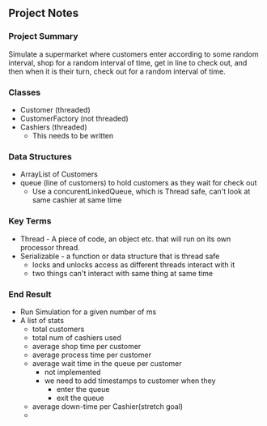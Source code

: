 ## Project Notes
### Project Summary
Simulate a supermarket where customers enter according to some random interval,
shop for a random interval of time, get in line to check out,
and then when it is their turn, check out for a random interval of time.

### Classes
* Customer (threaded)
* CustomerFactory (not threaded)
* Cashiers (threaded)
  * This needs to be written

### Data Structures
* ArrayList of Customers
* queue (line of customers) to hold customers as they wait for check out
  * Use a concurentLinkedQueue, which is Thread safe, can't look at same cashier at same time

### Key Terms
* Thread - A piece of code, an object etc. that will run on its own
processor thread.
* Serializable - a function or data structure that is thread safe
  * locks and unlocks access as different threads interact with it
  * two things can't interact with same thing at same time

### End Result
* Run Simulation for a given number of ms
* A list of stats
  * total customers
  * total num of cashiers used
  * average shop time per customer
  * average process time per customer
  * average wait time in the queue per customer
    * not implemented
    * we need to add timestamps to customer when they 
      * enter the queue
      * exit the queue
  * average down-time per Cashier(stretch goal)
  * 